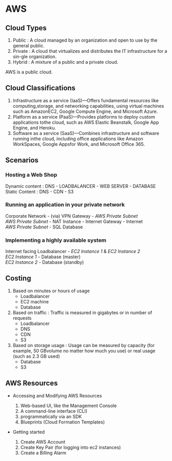 # AWS

## Cloud Types

1. Public : A cloud managed by an organization and open to use by the general public.
2. Private : A cloud that virtualizes and distributes the IT infrastructure for a sin-gle organization.
3. Hybrid : A mixture of a public and a private cloud.

AWS is a public cloud.

## Cloud Classifications

1. Infrastructure as a service (IaaS)—Offers fundamental resources like computing,storage,  and  networking  capabilities,  using  virtual  machines  such  as  AmazonEC2, Google Compute Engine, and Microsoft Azure.
2. Platform as a service (PaaS)—Provides platforms to deploy custom applications tothe cloud, such as AWS Elastic Beanstalk, Google App Engine, and Heroku.
3. Software  as  a  service  (SaaS)—Combines  infrastructure  and  software  running  inthe cloud, including office applications like Amazon WorkSpaces, Google Appsfor Work, and Microsoft Office 365.

## Scenarios

### Hosting a Web Shop

Dynamic content : DNS - LOADBALANCER - WEB SERVER - DATABASE</br>
Static Content : DNS - CDN - S3

### Running an application in your private network

Corporate Network - (via) VPN Gateway - *AWS Private Subnet*</br>
*AWS Private Subnet* - NAT Instance - Internet Gateway - Internet</br>
*AWS Private Subnet* - SQL Database

### Implementing a highly available system

Internet facing Loadbalancer - *EC2 Instance 1* & *EC2 Instance 2*</br>
*EC2 Instance 1* - Database (master)</br>
*EC2 Instance 2* - Database (standby)

## Costing

1. Based on minutes or hours of usage 
    - Loadbalancer
    - EC2 machine
    - Database
2. Based on traffic : Traffic is measured in gigabytes or in number of requests
    - Loadbalancer
    - DNS
    - CDN
    - S3
3. Based on storage usage : Usage can be measured by capacity (for example, 50 GBvolume no matter how much you use) or real usage (such as 2.3 GB used)
    - Database
    - S3

## AWS Resources

- Accessing and Modifying AWS Resources

    1. Web-based UI, like the Management Console
    2. A command-line interface (CLI)
    3. programmatically via  an  SDK
    4. Blueprints (Cloud Formation Templates)

- Getting started

    1. Create AWS Account
    2. Create Key Pair (for logging into ec2 instances)
    3. Create a Billing Alarm
